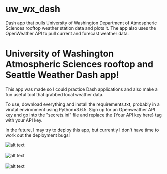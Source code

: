 # uw_wx_dash
Dash app that pulls University of Washington Department of Atmospheric Sciences rooftop weather station data and plots it. The app also uses the OpenWeather API to pull current and forecast weather data.
<h1>University of Washington Atmospheric Sciences rooftop and Seattle Weather Dash app!</h1>
<p>This app was made so I could practice Dash applications and also make a fun useful tool that grabbed local weather data.</p>
<p>To use, download everything and install the requirements.txt, probably in a virutal environment using Python=3.6.5. 
 Sign up for an Openweather API key and go into the "secrets.ini" file and replace the {Your API key here} tag with your API key.</p>
 <p>In the future, I may try to deploy this app, but currently I don't have time to work out the deployment bugs!</p>
 
 
![alt text](https://github.com/ahewett93/uw_wx_dash/blob/main/uw_wx_dash_demo.gif?raw=true)
<br><br>
![alt text](https://github.com/ahewett93/uw_wx_dash/blob/main/uw_wx_1.PNG?raw=true)
<br><br>
![alt text](https://github.com/ahewett93/uw_wx_dash/blob/main/uw_wx_2.PNG?raw=true)
